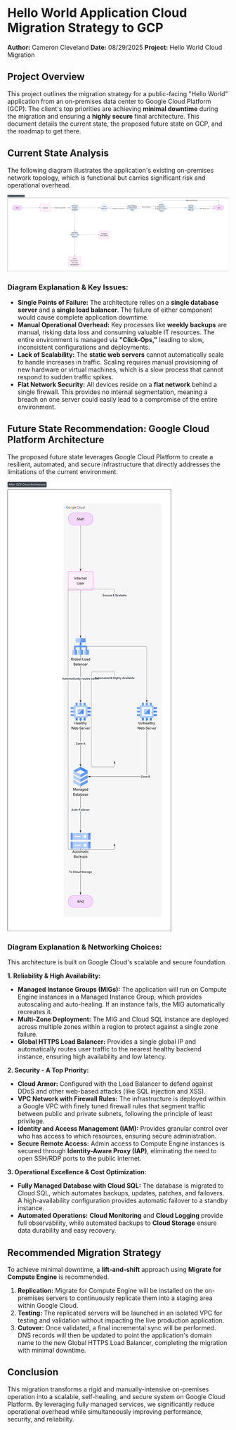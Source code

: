 # Hello World Application Cloud Migration Strategy to GCP

**Author:** Cameron Cleveland
**Date:** 08/29/2025
**Project:** Hello World Cloud Migration

## Project Overview
This project outlines the migration strategy for a public-facing "Hello World" application from an on-premises data center to Google Cloud Platform (GCP). The client's top priorities are achieving **minimal downtime** during the migration and ensuring a **highly secure** final architecture. This document details the current state, the proposed future state on GCP, and the roadmap to get there.

## Current State Analysis

The following diagram illustrates the application's existing on-premises network topology, which is functional but carries significant risk and operational overhead.

![Hello World Current On-Premises Architecture](Cloud-Migration-HW-Before.jpeg)

### Diagram Explanation & Key Issues:
*   **Single Points of Failure:** The architecture relies on a **single database server** and a **single load balancer**. The failure of either component would cause complete application downtime.
*   **Manual Operational Overhead:** Key processes like **weekly backups** are manual, risking data loss and consuming valuable IT resources. The entire environment is managed via **"Click-Ops,"** leading to slow, inconsistent configurations and deployments.
*   **Lack of Scalability:** The **static web servers** cannot automatically scale to handle increases in traffic. Scaling requires manual provisioning of new hardware or virtual machines, which is a slow process that cannot respond to sudden traffic spikes.
*   **Flat Network Security:** All devices reside on a **flat network** behind a single firewall. This provides no internal segmentation, meaning a breach on one server could easily lead to a compromise of the entire environment.

## Future State Recommendation: Google Cloud Platform Architecture

The proposed future state leverages Google Cloud Platform to create a resilient, automated, and secure infrastructure that directly addresses the limitations of the current environment.

![Hello World Future State on GCP](GCP-HW-After.jpeg)

### Diagram Explanation & Networking Choices:

This architecture is built on Google Cloud's scalable and secure foundation.

**1. Reliability & High Availability:**
*   **Managed Instance Groups (MIGs):** The application will run on Compute Engine instances in a Managed Instance Group, which provides autoscaling and auto-healing. If an instance fails, the MIG automatically recreates it.
*   **Multi-Zone Deployment:** The MIG and Cloud SQL instance are deployed across multiple zones within a region to protect against a single zone failure.
*   **Global HTTPS Load Balancer:** Provides a single global IP and automatically routes user traffic to the nearest healthy backend instance, ensuring high availability and low latency.

**2. Security - A Top Priority:**
*   **Cloud Armor:** Configured with the Load Balancer to defend against DDoS and other web-based attacks (like SQL injection and XSS).
*   **VPC Network with Firewall Rules:** The infrastructure is deployed within a Google VPC with finely tuned firewall rules that segment traffic between public and private subnets, following the principle of least privilege.
*   **Identity and Access Management (IAM):** Provides granular control over who has access to which resources, ensuring secure administration.
*   **Secure Remote Access:** Admin access to Compute Engine instances is secured through **Identity-Aware Proxy (IAP)**, eliminating the need to open SSH/RDP ports to the public internet.

**3. Operational Excellence & Cost Optimization:**
*   **Fully Managed Database with Cloud SQL:** The database is migrated to Cloud SQL, which automates backups, updates, patches, and failovers. A high-availability configuration provides automatic failover to a standby instance.
*   **Automated Operations:** **Cloud Monitoring** and **Cloud Logging** provide full observability, while automated backups to **Cloud Storage** ensure data durability and easy recovery.

## Recommended Migration Strategy

To achieve minimal downtime, a **lift-and-shift** approach using **Migrate for Compute Engine** is recommended.

1.  **Replication:** Migrate for Compute Engine will be installed on the on-premises servers to continuously replicate them into a staging area within Google Cloud.
2.  **Testing:** The replicated servers will be launched in an isolated VPC for testing and validation without impacting the live production application.
3.  **Cutover:** Once validated, a final incremental sync will be performed. DNS records will then be updated to point the application's domain name to the new Global HTTPS Load Balancer, completing the migration with minimal downtime.

## Conclusion
This migration transforms a rigid and manually-intensive on-premises operation into a scalable, self-healing, and secure system on Google Cloud Platform. By leveraging fully managed services, we significantly reduce operational overhead while simultaneously improving performance, security, and reliability.

